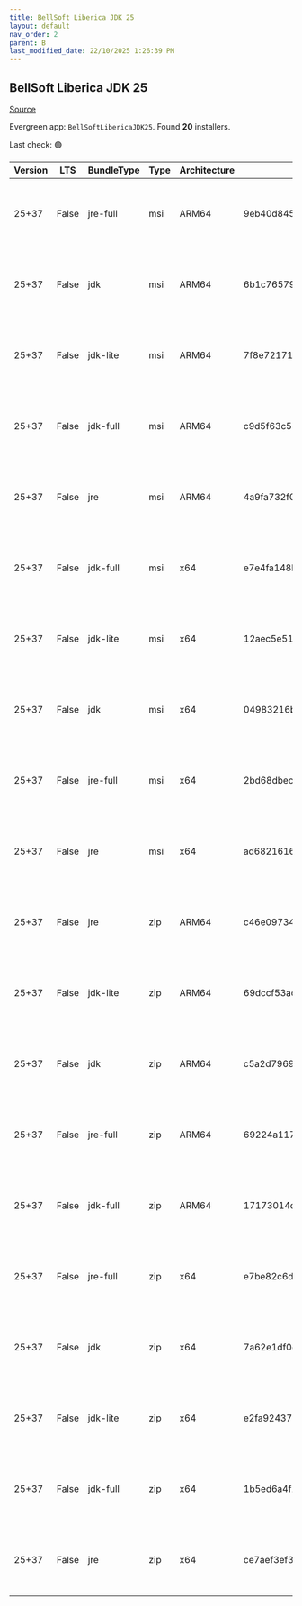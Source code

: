 ```yaml
---
title: BellSoft Liberica JDK 25
layout: default
nav_order: 2
parent: B
last_modified_date: 22/10/2025 1:26:39 PM
---
```


## BellSoft Liberica JDK 25

[Source](https://bell-sw.com/libericajdk/)

Evergreen app: `BellSoftLibericaJDK25`. Found **20** installers.

Last check: 🟢

| Version | LTS   | BundleType | Type | Architecture | Sha1                                     | Size      | URI                                                                                                                                                                                                              |
| ------- | ----- | ---------- | ---- | ------------ | ---------------------------------------- | --------- | ---------------------------------------------------------------------------------------------------------------------------------------------------------------------------------------------------------------- |
| 25+37   | False | jre-full   | msi  | ARM64        | 9eb40d845220e9447bd874a910e2621cc78053b0 | 49356800  | [https://github.com/bell-sw/Liberica/releases/download/25+37/bellsoft-jre25+37-windows-aarch64-full.msi](https://github.com/bell-sw/Liberica/releases/download/25+37/bellsoft-jre25+37-windows-aarch64-full.msi) |
| 25+37   | False | jdk        | msi  | ARM64        | 6b1c765794be32fbc1ce5d4081f821353c334528 | 204427264 | [https://github.com/bell-sw/Liberica/releases/download/25+37/bellsoft-jdk25+37-windows-aarch64.msi](https://github.com/bell-sw/Liberica/releases/download/25+37/bellsoft-jdk25+37-windows-aarch64.msi)           |
| 25+37   | False | jdk-lite   | msi  | ARM64        | 7f8e72171faa3e1693cd1a1bc8df0a84982cf8ff | 81014784  | [https://github.com/bell-sw/Liberica/releases/download/25+37/bellsoft-jdk25+37-windows-aarch64-lite.msi](https://github.com/bell-sw/Liberica/releases/download/25+37/bellsoft-jdk25+37-windows-aarch64-lite.msi) |
| 25+37   | False | jdk-full   | msi  | ARM64        | c9d5f63c52714a4c3afc184970f9929f5d8a6971 | 229269504 | [https://github.com/bell-sw/Liberica/releases/download/25+37/bellsoft-jdk25+37-windows-aarch64-full.msi](https://github.com/bell-sw/Liberica/releases/download/25+37/bellsoft-jdk25+37-windows-aarch64-full.msi) |
| 25+37   | False | jre        | msi  | ARM64        | 4a9fa732f0ee208936a638baace85c1b3401eab4 | 43859968  | [https://github.com/bell-sw/Liberica/releases/download/25+37/bellsoft-jre25+37-windows-aarch64.msi](https://github.com/bell-sw/Liberica/releases/download/25+37/bellsoft-jre25+37-windows-aarch64.msi)           |
| 25+37   | False | jdk-full   | msi  | x64          | e7e4fa148b44e2795e55893d328dd15fdacb1962 | 338907136 | [https://github.com/bell-sw/Liberica/releases/download/25+37/bellsoft-jdk25+37-windows-amd64-full.msi](https://github.com/bell-sw/Liberica/releases/download/25+37/bellsoft-jdk25+37-windows-amd64-full.msi)     |
| 25+37   | False | jdk-lite   | msi  | x64          | 12aec5e51f664981dfa7ee4b80d158f5a4a8705d | 83693568  | [https://github.com/bell-sw/Liberica/releases/download/25+37/bellsoft-jdk25+37-windows-amd64-lite.msi](https://github.com/bell-sw/Liberica/releases/download/25+37/bellsoft-jdk25+37-windows-amd64-lite.msi)     |
| 25+37   | False | jdk        | msi  | x64          | 04983216b01130f9a7a396c696a781ddf502c51d | 246333440 | [https://github.com/bell-sw/Liberica/releases/download/25+37/bellsoft-jdk25+37-windows-amd64.msi](https://github.com/bell-sw/Liberica/releases/download/25+37/bellsoft-jdk25+37-windows-amd64.msi)               |
| 25+37   | False | jre-full   | msi  | x64          | 2bd68dbececa63dae20d81d12f979b5401861235 | 117747712 | [https://github.com/bell-sw/Liberica/releases/download/25+37/bellsoft-jre25+37-windows-amd64-full.msi](https://github.com/bell-sw/Liberica/releases/download/25+37/bellsoft-jre25+37-windows-amd64-full.msi)     |
| 25+37   | False | jre        | msi  | x64          | ad6821616876bf8114772d6f23a49136f6271fa3 | 78163968  | [https://github.com/bell-sw/Liberica/releases/download/25+37/bellsoft-jre25+37-windows-amd64.msi](https://github.com/bell-sw/Liberica/releases/download/25+37/bellsoft-jre25+37-windows-amd64.msi)               |
| 25+37   | False | jre        | zip  | ARM64        | c46e09734fa94a26052271aff2279b9f47beedfa | 43057928  | [https://github.com/bell-sw/Liberica/releases/download/25+37/bellsoft-jre25+37-windows-aarch64.zip](https://github.com/bell-sw/Liberica/releases/download/25+37/bellsoft-jre25+37-windows-aarch64.zip)           |
| 25+37   | False | jdk-lite   | zip  | ARM64        | 69dccf53ac60783928c0e1293d639ea51f1a192d | 79978376  | [https://github.com/bell-sw/Liberica/releases/download/25+37/bellsoft-jdk25+37-windows-aarch64-lite.zip](https://github.com/bell-sw/Liberica/releases/download/25+37/bellsoft-jdk25+37-windows-aarch64-lite.zip) |
| 25+37   | False | jdk        | zip  | ARM64        | c5a2d7969623bf419f76b4b2556b505ca1b0b0a3 | 206515737 | [https://github.com/bell-sw/Liberica/releases/download/25+37/bellsoft-jdk25+37-windows-aarch64.zip](https://github.com/bell-sw/Liberica/releases/download/25+37/bellsoft-jdk25+37-windows-aarch64.zip)           |
| 25+37   | False | jre-full   | zip  | ARM64        | 69224a1176f0dd70924e8b4b1f5df5e1ec1dd5b7 | 48584493  | [https://github.com/bell-sw/Liberica/releases/download/25+37/bellsoft-jre25+37-windows-aarch64-full.zip](https://github.com/bell-sw/Liberica/releases/download/25+37/bellsoft-jre25+37-windows-aarch64-full.zip) |
| 25+37   | False | jdk-full   | zip  | ARM64        | 17173014d635f426c40f6cd7c6ffee034f351c71 | 231792752 | [https://github.com/bell-sw/Liberica/releases/download/25+37/bellsoft-jdk25+37-windows-aarch64-full.zip](https://github.com/bell-sw/Liberica/releases/download/25+37/bellsoft-jdk25+37-windows-aarch64-full.zip) |
| 25+37   | False | jre-full   | zip  | x64          | e7be82c6dcba6051b563150c107ef96b8fd5e0e4 | 117540219 | [https://github.com/bell-sw/Liberica/releases/download/25+37/bellsoft-jre25+37-windows-amd64-full.zip](https://github.com/bell-sw/Liberica/releases/download/25+37/bellsoft-jre25+37-windows-amd64-full.zip)     |
| 25+37   | False | jdk        | zip  | x64          | 7a62e1df0da604723115acfb3240a79cd1261771 | 248854787 | [https://github.com/bell-sw/Liberica/releases/download/25+37/bellsoft-jdk25+37-windows-amd64.zip](https://github.com/bell-sw/Liberica/releases/download/25+37/bellsoft-jdk25+37-windows-amd64.zip)               |
| 25+37   | False | jdk-lite   | zip  | x64          | e2fa9243793aa64acde285b6556a7d0f8b0559e0 | 82701417  | [https://github.com/bell-sw/Liberica/releases/download/25+37/bellsoft-jdk25+37-windows-amd64-lite.zip](https://github.com/bell-sw/Liberica/releases/download/25+37/bellsoft-jdk25+37-windows-amd64-lite.zip)     |
| 25+37   | False | jdk-full   | zip  | x64          | 1b5ed6a4f1285a5236efc7299fcb62ed8ed936cd | 341990240 | [https://github.com/bell-sw/Liberica/releases/download/25+37/bellsoft-jdk25+37-windows-amd64-full.zip](https://github.com/bell-sw/Liberica/releases/download/25+37/bellsoft-jdk25+37-windows-amd64-full.zip)     |
| 25+37   | False | jre        | zip  | x64          | ce7aef3ef3f894962016bbbf2f32fed4eb96e0c5 | 77773920  | [https://github.com/bell-sw/Liberica/releases/download/25+37/bellsoft-jre25+37-windows-amd64.zip](https://github.com/bell-sw/Liberica/releases/download/25+37/bellsoft-jre25+37-windows-amd64.zip)               |
